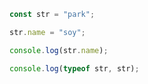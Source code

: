 ```javascript
const str = "park";

str.name = "soy";

console.log(str.name);

console.log(typeof str, str);
```

